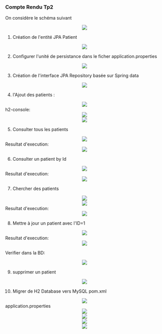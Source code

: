 <h3>Compte Rendu Tp2</h3>
<p>
On considère le schéma suivant<br>
<center><img src="assets/0.png"></center>

1. Création de l'entité JPA Patient
<center><img src="assets/1.PNG"></center>

2. Configurer l'unité de persistance dans le ficher application.properties 
<center><img src="assets/2.PNG"></center>

3. Création de l'interface JPA Repository basée sur Spring data
<center><img src="assets/3.PNG"></center>

4. l'Ajout des patients :
<center><img src="assets/4.PNG"></center>
h2-console:
<center><img src="assets/5.PNG"></center>
<center><img src="assets/6.PNG"></center>

5. Consulter tous les patients
<center><img src="assets/7.PNG"></center>
Resultat d'execution:
<center><img src="assets/9.PNG"></center>

6. Consulter un patient by Id
<center><img src="assets/8.PNG"></center>
Resultat d'execution:
<center><img src="assets/10.PNG"></center>

7. Chercher des patients
<center><img src="assets/15.PNG"></center>
<center><img src="assets/16.PNG"></center>
Resultat d'execution:
<center><img src="assets/17.PNG"></center>

8. Mettre à jour un patient avec l'ID=1
<center><img src="assets/11.PNG"></center>
Resultat d'execution:
<center><img src="assets/12.PNG"></center>

Verifier dans la BD:
<center><img src="assets/13.PNG"></center>

9. supprimer un patient
<center><img src="assets/14.PNG"></center>


10. Migrer de H2 Database vers MySQL
pom.xml
<center><img src="assets/18.PNG"></center>
application.properties
<center><img src="assets/19.PNG"></center>
<center><img src="assets/20.PNG"></center>
<center><img src="assets/21.PNG"></center>
<center><img src="assets/22.PNG"></center>





